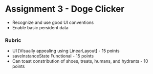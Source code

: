 # Assignment 3 - Doge Clicker

* Recognize and use good UI conventions
* Enable basic persident data

### Rubric

* UI [Visually appealing using LinearLayout] - 15 points
* saveInstanceState Functional - 15 points
* Can toast constribution of shoes, treats, humans, and hydrants - 10 points
